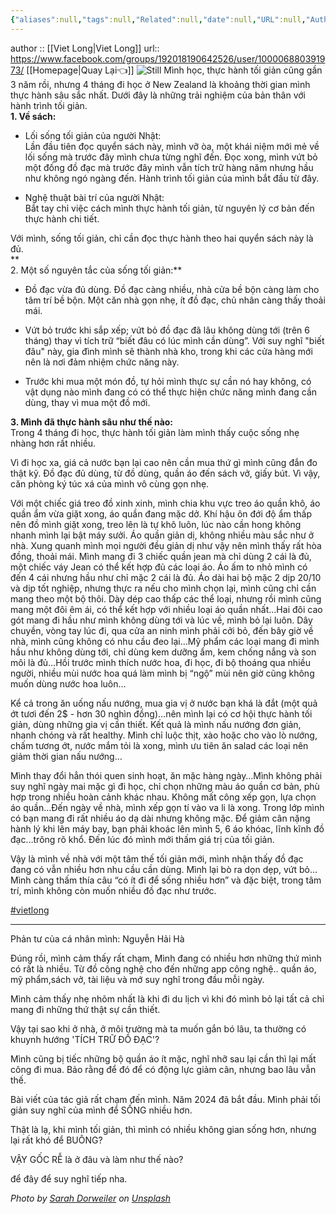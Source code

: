 ```yaml
---
{"aliases":null,"tags":null,"Related":null,"date":null,"URL":null,"Author":null,"dg-publish":true,"permalink":"/People/BÀI HỌC TỐI GIẢN/","dgPassFrontmatter":true,"noteIcon":"2","created":"2024-02-29T09:58:44.482+07:00","updated":"2023-12-28T16:20:03.000+07:00"}
---
```


author :: [[Viet Long\|Viet Long]] 
url::  https://www.facebook.com/groups/192018190642526/user/100006880391973/
 [[Homepage\|Quay Lại👈]]
![Still](https://images.unsplash.com/photo-1487700160041-babef9c3cb55?crop=entropy&cs=tinysrgb&fit=max&fm=jpg&ixid=M3wzNjAwOTd8MHwxfHNlYXJjaHwxNnx8bWluaW1hbGlzdHxlbnwwfDB8fHwxNzAzNzU1MTc2fDA&ixlib=rb-4.0.3&q=80&w=1080)
Mình học, thực hành tối giản cũng gần 3 năm rồi, nhưng 4 tháng đi học ở New Zealand là khoảng thời gian mình thực hành sâu sắc nhất. Dưới đây là những trải nghiệm của bản thân với hành trình tối giản.  
**1. Về sách:**  
- Lối sống tối giản của người Nhật:  
Lần đầu tiên đọc quyển sách này, mình vỡ òa, một khái niệm mới mẻ về lối sống mà trước đây mình chưa từng nghĩ đến. Đọc xong, mình vứt bỏ một đống đồ đạc mà trước đây mình vẫn tích trữ hàng năm nhưng hầu như không ngó ngàng đến. Hành trình tối giản của mình bắt đầu từ đây.  
  
- Nghệ thuật bài trí của người Nhật:  
Bắt tay chỉ việc cách mình thực hành tối giản, từ nguyên lý cơ bản đến thực hành chi tiết.  
  
Với mình, sống tối giản, chỉ cần đọc thực hành theo hai quyển sách này là đủ.  
**  
2. Một số nguyên tắc của sống tối giản:**  
- Đồ đạc vừa đủ dùng. Đồ đạc càng nhiều, nhà cửa bề bộn càng làm cho tâm trí bề bộn. Một căn nhà gọn nhẹ, ít đồ đạc, chủ nhân càng thấy thoải mái.  
  
- Vứt bỏ trước khi sắp xếp; vứt bỏ đồ đạc đã lâu không dùng tới (trên 6 tháng) thay vì tích trữ “biết đâu có lúc mình cần dùng”. Với suy nghĩ "biết đâu" này, gia đình mình sẽ thành nhà kho, trong khi các cửa hàng mới nên là nơi đảm nhiệm chức năng này.  
  
- Trước khi mua một món đồ, tự hỏi mình thực sự cần nó hay không, có vật dụng nào mình đang có có thể thực hiện chức năng mình đang cần dùng, thay vì mua một đồ mới.  
  
**3. Mình đã thực hành sâu như thế nào:**  
Trong 4 tháng đi học, thực hành tối giản làm mình thấy cuộc sống nhẹ nhàng hơn rất nhiều.  
  
Vì đi học xa, giá cả nước bạn lại cao nên cần mua thứ gì mình cũng đắn đo thật kỹ. Đồ đạc đủ dùng, từ đồ dùng, quần áo đến sách vở, giấy bút. Vì vậy, căn phòng ký túc xá của mình vô cùng gọn nhẹ.  
  
Với một chiếc giá treo đồ xinh xinh, mình chia khu vực treo áo quần khô, áo quần ẩm vừa giặt xong, áo quần đang mặc dở. Khí hậu ôn đới độ ẩm thấp nên đồ mình giặt xong, treo lên là tự khô luôn, lúc nào cần hong không nhanh mình lại bật máy sưởi. Áo quần giản dị, không nhiều màu sắc như ở nhà. Xung quanh mình mọi người đều giản dị như vậy nên mình thấy rất hòa đồng, thoải mái. Mình mang đi 3 chiếc quần jean mà chỉ dùng 2 cái là đủ, một chiếc váy Jean có thể kết hợp đủ các loại áo. Áo ấm to nhỏ mình có đến 4 cái nhưng hầu như chỉ mặc 2 cái là đủ. Áo dài hai bộ mặc 2 dịp 20/10 và dịp tốt nghiệp, nhưng thực ra nếu cho mình chọn lại, mình cũng chỉ cần mang theo một bộ thôi. Dày dép cao thấp các thể loại, nhưng rồi mình cũng mang một đôi êm ái, có thể kết hợp với nhiều loại áo quần nhất…Hai đôi cao gót mang đi hầu như mình không dùng tới và lúc về, mình bỏ lại luôn. Dây chuyền, vòng tay lúc đi, qua cửa an ninh mình phải cởi bỏ, đến bây giờ về nhà, mình cũng không có nhu cầu đeo lại…Mỹ phẩm các loại mang đi mình hầu như không dùng tới, chỉ dùng kem dưỡng ẩm, kem chống nắng và son môi là đủ…Hồi trước mình thích nước hoa, đi học, đi bộ thoáng qua nhiều người, nhiều mùi nước hoa quá làm mình bị “ngộ” mùi nên giờ cũng không muốn dùng nước hoa luôn…  
  
Kể cả trong ăn uống nấu nướng, mua gia vị ở nước bạn khá là đắt (một quả ớt tươi đến 2$ - hơn 30 nghìn đồng)…nên mình lại có cơ hội thực hành tối giản, dùng những gia vị cần thiết. Kết quả là mình nấu nướng đơn giản, nhanh chóng và rất healthy. Mình chỉ luộc thịt, xào hoặc cho vào lò nướng, chấm tương ớt, nước mắm tỏi là xong, mình ưu tiên ăn salad các loại nên giảm thời gian nấu nướng…  
  
Mình thay đổi hẳn thói quen sinh hoạt, ăn mặc hàng ngày…Mình không phải suy nghĩ ngày mai mặc gì đi học, chỉ chọn những màu áo quần cơ bản, phù hợp trong nhiều hoàn cảnh khác nhau. Không mất công xếp gọn, lựa chọn áo quần…Đến ngày về nhà, mình xếp gọn tí vào va li là xong. Trong lớp mình có bạn mang đi rất nhiều áo dạ dài nhưng không mặc. Để giảm cân nặng hành lý khi lên máy bay, bạn phải khoác lên mình 5, 6 áo khóac, lĩnh kĩnh đồ đạc…trông rõ khổ. Đến lúc đó mình mới thấm giá trị của tối giản.  
  
Vậy là mình về nhà với một tâm thế tối giản mới, mình nhận thấy đồ đạc đang có vẫn nhiều hơn nhu cầu cần dùng. Mình lại bò ra dọn dẹp, vứt bỏ…Mình càng thấm thía câu “có ít đi để sống nhiều hơn” và đặc biệt, trong tâm trí, mình không còn muốn nhiều đồ đạc như trước.

[#vietlong](https://www.facebook.com/hashtag/vietlong?__eep__=6&__cft__[0]=AZXs-_eeIxILctqJXeqJNlgHnRV2NMn6jL2NSi7ABK0mid9rS1yJ5bx9X0YZkrkg2t_ShhiW23-hmuDnn1IORuoWum0d_Qyo5ZRresi98QfUAxLcLqevHarPBoteNfMvyc2bUevh4n_DTStVaOqXeM5W3Tk-6kbNGHj7H9zHQ5fgUA5r6tOo3oC-EE9TMGajqEM&__tn__=*NK-R)


---

Phản tư của cá nhân mình: Nguyễn Hải Hà

Đúng rồi, mình cảm thấy rất chạm, Mình đang có nhiều hơn những thứ mình có rất là nhiều. Từ đồ công nghệ cho đến những app công nghệ.. quần áo, mỹ phẩm,sách vở, tài liệu và mớ suy nghĩ trong đầu mỗi ngày.

Mình cảm thấy nhẹ nhõm nhất là khi đi du lịch vì khi đó mình bỏ lại tất cả chỉ mang đi những thứ thật sự cần thiết.

Vậy tại sao khi ở nhà, ở môi trường mà ta muốn gắn bó lâu, ta thường có khuynh hướng 'TÍCH TRỮ ĐỒ ĐẠC'?

Mình cũng bị tiếc những bộ quần áo ít mặc, nghĩ nhỡ sau lại cần thì lại mất công đi mua.  Bảo rằng để đó để có động lực giảm cân, nhưng bao lâu vẫn thế.

Bài viết của tác giả rất chạm đến mình. 
Năm 2024 đã bắt đầu. Mình phải tối giản suy nghĩ của mình để SỐNG nhiều hơn.

Thật là lạ, khi mình tối giản, thì mình có nhiều không gian sống hơn, nhưng lại rất khó để BUÔNG?

VẬY GỐC RỄ là ở đâu và làm như thế nào? 

để đây để suy nghĩ tiếp nha.

*Photo by [Sarah Dorweiler](https://unsplash.com/@sarahdorweiler?utm_source=Obsidian%20Image%20Inserter%20Plugin&utm_medium=referral) on [Unsplash](https://unsplash.com/?utm_source=Obsidian%20Image%20Inserter%20Plugin&utm_medium=referral)*
